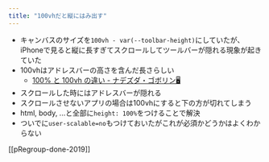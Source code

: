 ```yaml
---
title: "100vhだと縦にはみ出す"
---
```


- キャンバスのサイズを`100vh - var(--toolbar-height)`にしていたが、iPhoneで見ると縦に長すぎてスクロールしてツールバーが隠れる現象が起きていた
- 100vhはアドレスバーの高さを含んだ長さらしい
    - [100% と 100vh の違い - ナデズダ・ゴボリン🖥](https://hysryt.com/archives/1092)
- スクロールした時にはアドレスバーが隠れる
- スクロールさせないアプリの場合は100vhにすると下の方が切れてしまう
- html, body, ...と全部に`height: 100%`をつけることで解決
- ついでに`user-scalable=no`もつけておいたがこれが必須かどうかはよくわからない

[[pRegroup-done-2019]]
